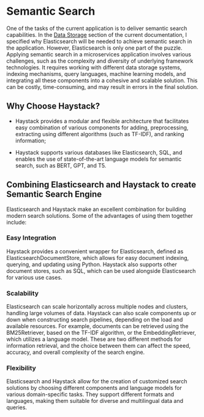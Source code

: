 # Semantic Search

One of the tasks of the current application is to deliver semantic search capabilities. In the [Data Storage](Docs/design-decision-data-storage.md) section 
of the current documentation, I specified why Elasticsearch will be needed to achieve semantic search in the application. 
However, Elasticsearch is only one part of the puzzle. Applying semantic search in a microservices application involves various challenges, such as the complexity and diversity of underlying framework technologies. It requires working with different data storage systems, indexing mechanisms, query languages, machine learning models, and integrating all these components into a cohesive and scalable solution. This can be costly, time-consuming, and may result in errors in the final solution. 

## Why Choose Haystack?

* Haystack provides a modular and flexible architecture that facilitates easy combination of various components for adding, preprocessing, extracting using different algorithms (such as TF-IDF), and ranking information;
  
* Haystack supports various databases like Elasticsearch, SQL, and enables the use of state-of-the-art language models for semantic search, such as BERT, GPT, and T5.

## Combining Elasticsearch and Haystack to create Semantic Search Engine

Elasticsearch and Haystack make an excellent combination for building modern search solutions. Some of the advantages of using them together include:

### Easy Integration
  Haystack provides a convenient wrapper for Elasticsearch, defined as ElasticsearchDocumentStore, which allows for easy document indexing, querying, and updating using Python. Haystack also supports other document stores, such as SQL, which can be used alongside Elasticsearch for various use cases.

### Scalability
  Elasticsearch can scale horizontally across multiple nodes and clusters, handling large volumes of data. Haystack can also scale components up or down when constructing search pipelines, depending on the load and available resources. For example, documents can be retrieved using the BM25Retriever, based on the TF-IDF algorithm, or the EmbeddingRetriever, which utilizes a language model. These are two different methods for information retrieval, and the choice between them can affect the speed, accuracy, and overall complexity of the search engine.

### Flexibility
  Elasticsearch and Haystack allow for the creation of customized search solutions by choosing different components and language models for various domain-specific tasks. They support different formats and languages, making them suitable for diverse and multilingual data and queries.
